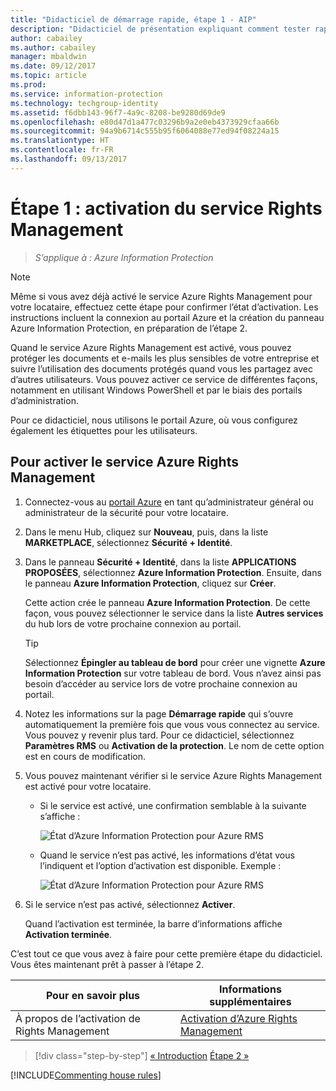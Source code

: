 ```yaml
---
title: "Didacticiel de démarrage rapide, étape 1 - AIP"
description: "Didacticiel de présentation expliquant comment tester rapidement Azure Information Protection, étape 1 : activation du service Azure Rights Management."
author: cabailey
ms.author: cabailey
manager: mbaldwin
ms.date: 09/12/2017
ms.topic: article
ms.prod: 
ms.service: information-protection
ms.technology: techgroup-identity
ms.assetid: f6dbb143-96f7-4a9c-8208-be9280d69de9
ms.openlocfilehash: e80d47d1a477c03296b9a2e0eb4373929cfaa66b
ms.sourcegitcommit: 94a9b6714c555b95f6064088e77ed94f08224a15
ms.translationtype: HT
ms.contentlocale: fr-FR
ms.lasthandoff: 09/13/2017
---
```

# <a name="step-1-activate-the-rights-management-service"></a>Étape 1 : activation du service Rights Management
 
>*S’applique à : Azure Information Protection*

> [!NOTE]
>Même si vous avez déjà activé le service Azure Rights Management pour votre locataire, effectuez cette étape pour confirmer l’état d’activation. Les instructions incluent la connexion au portail Azure et la création du panneau Azure Information Protection, en préparation de l’étape 2. 

Quand le service Azure Rights Management est activé, vous pouvez protéger les documents et e-mails les plus sensibles de votre entreprise et suivre l’utilisation des documents protégés quand vous les partagez avec d’autres utilisateurs. Vous pouvez activer ce service de différentes façons, notamment en utilisant Windows PowerShell et par le biais des portails d’administration.

Pour ce didacticiel, nous utilisons le portail Azure, où vous configurez également les étiquettes pour les utilisateurs. 

## <a name="to-activate-the-azure-rights-management-service"></a>Pour activer le service Azure Rights Management

1. Connectez-vous au [portail Azure](https://portal.azure.com) en tant qu’administrateur général ou administrateur de la sécurité pour votre locataire.

2. Dans le menu Hub, cliquez sur **Nouveau**, puis, dans la liste **MARKETPLACE**, sélectionnez **Sécurité + Identité**. 
    
3.  Dans le panneau **Sécurité + Identité**, dans la liste **APPLICATIONS PROPOSÉES**, sélectionnez **Azure Information Protection**. Ensuite, dans le panneau **Azure Information Protection**, cliquez sur **Créer**.
    
    Cette action crée le panneau **Azure Information Protection**. De cette façon, vous pouvez sélectionner le service dans la liste **Autres services** du hub lors de votre prochaine connexion au portail. 
    
    > [!TIP] 
    > Sélectionnez **Épingler au tableau de bord** pour créer une vignette **Azure Information Protection** sur votre tableau de bord. Vous n’avez ainsi pas besoin d’accéder au service lors de votre prochaine connexion au portail.

4. Notez les informations sur la page **Démarrage rapide** qui s’ouvre automatiquement la première fois que vous vous connectez au service. Vous pouvez y revenir plus tard. Pour ce didacticiel, sélectionnez **Paramètres RMS** ou **Activation de la protection**. Le nom de cette option est en cours de modification. 

5. Vous pouvez maintenant vérifier si le service Azure Rights Management est activé pour votre locataire. 
    
    - Si le service est activé, une confirmation semblable à la suivante s’affiche :
        
        ![État d’Azure Information Protection pour Azure RMS](../media/info-protect-azurerms-activated.png)
        
    - Quand le service n’est pas activé, les informations d’état vous l’indiquent et l’option d’activation est disponible. Exemple :
        
        ![État d’Azure Information Protection pour Azure RMS](../media/info-protect-azurerms-deactivated.png)

6. Si le service n’est pas activé, sélectionnez **Activer**. 

    Quand l’activation est terminée, la barre d’informations affiche **Activation terminée**.

C’est tout ce que vous avez à faire pour cette première étape du didacticiel. Vous êtes maintenant prêt à passer à l’étape 2.

|Pour en savoir plus|Informations supplémentaires|
|--------------------------------|--------------------------|
|À propos de l’activation de Rights Management|[Activation d’Azure Rights Management](../deploy-use/activate-service.md)|


>[!div class="step-by-step"]
[&#171; Introduction](infoprotect-quick-start-tutorial.md)
[Étape 2 &#187;](infoprotect-tutorial-step2.md)

[!INCLUDE[Commenting house rules](../includes/houserules.md)]
